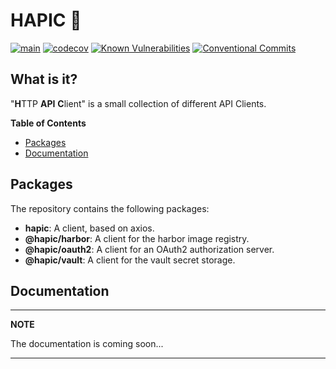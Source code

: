 # HAPIC 🥋

[![main](https://github.com/Tada5hi/hapic/actions/workflows/main.yml/badge.svg)](https://github.com/Tada5hi/hapic/actions/workflows/main.yml)
[![codecov](https://codecov.io/gh/Tada5hi/hapic/branch/main/graph/badge.svg?token=ZUJ8F5TTSX)](https://codecov.io/gh/Tada5hi/hapic)
[![Known Vulnerabilities](https://snyk.io/test/github/Tada5hi/hapic/badge.svg)](https://snyk.io/test/github/Tada5hi/hapic)
[![Conventional Commits](https://img.shields.io/badge/Conventional%20Commits-1.0.0-%23FE5196?logo=conventionalcommits&logoColor=white)](https://conventionalcommits.org)

## What is it?
"**H**TTP **API** **C**lient" is a small collection of different API Clients.


**Table of Contents**

- [Packages](#packages)
- [Documentation](#documentation)

## Packages
The repository contains the following packages:

- **hapic**: A client, based on axios.
- **@hapic/harbor**: A client for the harbor image registry.
- **@hapic/oauth2**: A client for an OAuth2 authorization server.
- **@hapic/vault**: A client for the vault secret storage.

## Documentation

---
**NOTE**

The documentation is coming soon...

---
